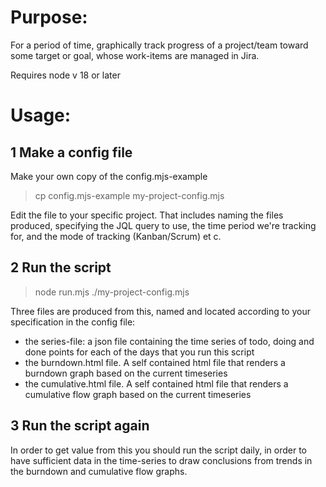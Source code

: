 # Purpose:

For a period of time, graphically track progress of a project/team toward some target or goal, whose work-items are managed in Jira.

Requires node v 18 or later

# Usage:

## 1 Make a config file

Make your own copy of the config.mjs-example

> cp config.mjs-example my-project-config.mjs

Edit the file to your specific project. That includes naming the files produced, specifying the JQL query to use, the time period we're tracking for, and the mode of tracking (Kanban/Scrum) et c.

## 2 Run the script

> node run.mjs ./my-project-config.mjs

Three files are produced from this, named and located according to your specification
in the config file:

-   the series-file: a json file containing the time series of todo, doing and done points for each of the days that you run this script
-   the burndown.html file. A self contained html file that renders a burndown graph based on the current timeseries
-   the cumulative.html file. A self contained html file that renders a cumulative flow graph based on the current timeseries

## 3 Run the script again

In order to get value from this you should run the script daily, in order to have sufficient data in the time-series to draw conclusions from trends in the burndown and cumulative flow graphs.

